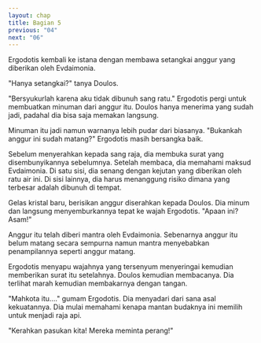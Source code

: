 ```yaml
---
layout: chap
title: Bagian 5
previous: "04"
next: "06"
---
```

Ergodotis kembali ke istana dengan membawa setangkai anggur yang diberikan oleh Evdaimonia.

"Hanya setangkai?" tanya Doulos.

"Bersyukurlah karena aku tidak dibunuh sang ratu." Ergodotis pergi untuk membuatkan minuman dari anggur itu. Doulos hanya menerima yang sudah jadi, padahal dia bisa saja memakan langsung.

Minuman itu jadi namun warnanya lebih pudar dari biasanya. "Bukankah anggur ini sudah matang?" Ergodotis masih bersangka baik.

Sebelum menyerahkan kepada sang raja, dia membuka surat yang disembunyikannya sebelumnya. Setelah membaca, dia memahami maksud Evdaimonia. Di satu sisi, dia senang dengan kejutan yang diberikan oleh ratu air ini. Di sisi lainnya, dia harus menanggung risiko dimana yang terbesar adalah dibunuh di tempat.

Gelas kristal baru, berisikan anggur diserahkan kepada Doulos. Dia minum dan langsung menyemburkannya tepat ke wajah Ergodotis. "Apaan ini? Asam!"

Anggur itu telah diberi mantra oleh Evdaimonia. Sebenarnya anggur itu belum matang secara sempurna namun mantra menyebabkan penampilannya seperti anggur matang.

Ergodotis menyapu wajahnya yang tersenyum menyeringai kemudian memberikan surat itu setelahnya. Doulos kemudian membacanya. Dia terlihat marah kemudian membakarnya dengan tangan.

"Mahkota itu...." gumam Ergodotis. Dia menyadari dari sana asal kekuatannya. Dia mulai memahami kenapa mantan budaknya ini memilih untuk menjadi raja api.

"Kerahkan pasukan kita! Mereka meminta perang!"